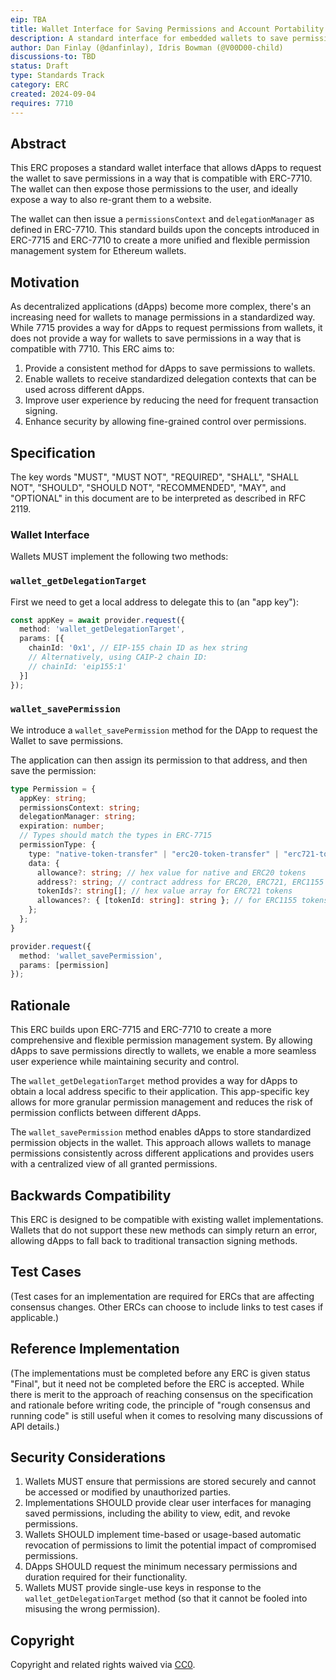 ```yaml
---
eip: TBA
title: Wallet Interface for Saving Permissions and Account Portability
description: A standard interface for embedded wallets to save permissions to a portable wallet.
author: Dan Finlay (@danfinlay), Idris Bowman (@V00D00-child)
discussions-to: TBD
status: Draft
type: Standards Track
category: ERC
created: 2024-09-04
requires: 7710
---
```


## Abstract

This ERC proposes a standard wallet interface that allows dApps to request the wallet to save permissions in a way that is compatible with ERC-7710. The wallet can then expose those permissions to the user, and ideally expose a way to also re-grant them to a website.

The wallet can then issue a `permissionsContext` and `delegationManager` as defined in ERC-7710. This standard builds upon the concepts introduced in ERC-7715 and ERC-7710 to create a more unified and flexible permission management system for Ethereum wallets.

## Motivation

As decentralized applications (dApps) become more complex, there's an increasing need for wallets to manage permissions in a standardized way. While 7715 provides a way for dApps to request permissions from wallets, it does not provide a way for wallets to save permissions in a way that is compatible with 7710. This ERC aims to:

1. Provide a consistent method for dApps to save permissions to wallets.
2. Enable wallets to receive standardized delegation contexts that can be used across different dApps.
3. Improve user experience by reducing the need for frequent transaction signing.
4. Enhance security by allowing fine-grained control over permissions.

## Specification

The key words "MUST", "MUST NOT", "REQUIRED", "SHALL", "SHALL NOT", "SHOULD", "SHOULD NOT", "RECOMMENDED", "MAY", and "OPTIONAL" in this document are to be interpreted as described in RFC 2119.

### Wallet Interface

Wallets MUST implement the following two methods:

### `wallet_getDelegationTarget`

First we need to get a local address to delegate this to (an "app key"):
```typescript
const appKey = await provider.request({
  method: 'wallet_getDelegationTarget',
  params: [{
    chainId: '0x1', // EIP-155 chain ID as hex string
    // Alternatively, using CAIP-2 chain ID:
    // chainId: 'eip155:1'
  }]
});
```

### `wallet_savePermission`

We introduce a `wallet_savePermission` method for the DApp to request the Wallet to save permissions.

The application can then assign its permission to that address, and then save the permission:

```typescript
type Permission = {
  appKey: string;
  permissionsContext: string;
  delegationManager: string;
  expiration: number;
  // Types should match the types in ERC-7715
  permissionType: {
    type: "native-token-transfer" | "erc20-token-transfer" | "erc721-token-transfer" | "erc1155-token-transfer";
    data: {
      allowance?: string; // hex value for native and ERC20 tokens
      address?: string; // contract address for ERC20, ERC721, ERC1155 tokens
      tokenIds?: string[]; // hex value array for ERC721 tokens
      allowances?: { [tokenId: string]: string }; // for ERC1155 tokens
    };
  };
}

provider.request({
  method: 'wallet_savePermission',
  params: [permission]
});
```

## Rationale

This ERC builds upon ERC-7715 and ERC-7710 to create a more comprehensive and flexible permission management system. By allowing dApps to save permissions directly to wallets, we enable a more seamless user experience while maintaining security and control.

The `wallet_getDelegationTarget` method provides a way for dApps to obtain a local address specific to their application. This app-specific key allows for more granular permission management and reduces the risk of permission conflicts between different dApps.

The `wallet_savePermission` method enables dApps to store standardized permission objects in the wallet. This approach allows wallets to manage permissions consistently across different applications and provides users with a centralized view of all granted permissions.

## Backwards Compatibility

This ERC is designed to be compatible with existing wallet implementations. Wallets that do not support these new methods can simply return an error, allowing dApps to fall back to traditional transaction signing methods.

## Test Cases

(Test cases for an implementation are required for ERCs that are affecting consensus changes. Other ERCs can choose to include links to test cases if applicable.)

## Reference Implementation

(The implementations must be completed before any ERC is given status "Final", but it need not be completed before the ERC is accepted. While there is merit to the approach of reaching consensus on the specification and rationale before writing code, the principle of "rough consensus and running code" is still useful when it comes to resolving many discussions of API details.)

## Security Considerations

1. Wallets MUST ensure that permissions are stored securely and cannot be accessed or modified by unauthorized parties.
2. Implementations SHOULD provide clear user interfaces for managing saved permissions, including the ability to view, edit, and revoke permissions.
3. Wallets SHOULD implement time-based or usage-based automatic revocation of permissions to limit the potential impact of compromised permissions.
4. DApps SHOULD request the minimum necessary permissions and duration required for their functionality.
5. Wallets MUST provide single-use keys in response to the `wallet_getDelegationTarget` method (so that it cannot be fooled into misusing the wrong permission).

## Copyright

Copyright and related rights waived via [CC0](../LICENSE.md).
